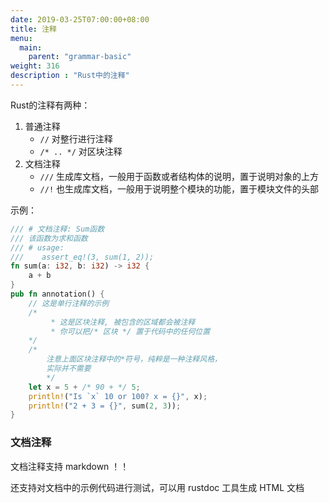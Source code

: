 ```yaml
---
date: 2019-03-25T07:00:00+08:00
title: 注释
menu:
  main:
    parent: "grammar-basic"
weight: 316
description : "Rust中的注释"
---
```


Rust的注释有两种：

1. 普通注释
	- `//` 对整行进行注释
	- `/* .. */` 对区块注释
2. 文档注释
	- `///` 生成库文档，一般用于函数或者结构体的说明，置于说明对象的上方
	- `//!` 也生成库文档，一般用于说明整个模块的功能，置于模块文件的头部

示例：

```rust
/// # 文档注释: Sum函数
/// 该函数为求和函数
/// # usage:
///    assert_eq!(3, sum(1, 2));
fn sum(a: i32, b: i32) -> i32 {
    a + b
}
pub fn annotation() {
    // 这是单行注释的示例
    /*
         * 这是区块注释, 被包含的区域都会被注释
         * 你可以把/* 区块 */ 置于代码中的任何位置
    */
    /*
        注意上面区块注释中的*符号，纯粹是一种注释风格，
        实际并不需要
        */
    let x = 5 + /* 90 + */ 5;
    println!("Is `x` 10 or 100? x = {}", x);
    println!("2 + 3 = {}", sum(2, 3));
}
```

### 文档注释

文档注释支持 markdown ！！

还支持对文档中的示例代码进行测试，可以用 rustdoc 工具生成
HTML 文档

